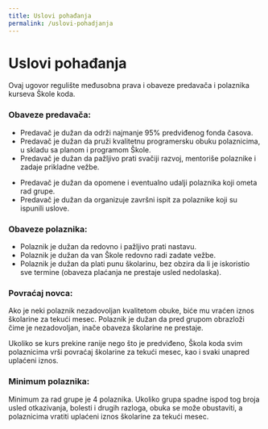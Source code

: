 ```yaml
---
title: Uslovi pohađanja
permalink: /uslovi-pohadjanja
---
```


# Uslovi pohađanja

Ovaj ugovor regulište međusobna prava i obaveze predavača i polaznika kurseva Škole koda.

### Obaveze predavača:

- Predavač je dužan da održi najmanje 95% predviđenog fonda časova.
- Predavač je dužan da pruži kvalitetnu programersku obuku polaznicima, u skladu sa planom i programom Škole.
- Predavač je dužan da pažljivo prati svačiji razvoj, mentoriše polaznike i zadaje prikladne vežbe.
<!-- - Predavač je dužan da najmanje jednom u toku kursa organizuje dopunsku nastavu za polaznike koji su opravdano odsustvovali. -->
- Predavač je dužan da opomene i eventualno udalji polaznika koji ometa rad grupe.
- Predavač je dužan da organizuje završni ispit za polaznike koji su ispunili uslove.

### Obaveze polaznika:

- Polaznik je dužan da redovno i pažljivo prati nastavu.
- Polaznik je dužan da van Škole redovno radi zadate vežbe.
- Polaznik je dužan da plati punu školarinu, bez obzira da li je iskoristio sve termine (obaveza plaćanja ne prestaje usled nedolaska).

### Povraćaj novca:

Ako je neki polaznik nezadovoljan kvalitetom obuke, biće mu vraćen iznos školarine za tekući mesec. Polaznik je dužan da pred grupom obrazloži čime je nezadovoljan, inače obaveza školarine ne prestaje.

Ukoliko se kurs prekine ranije nego što je predviđeno, Škola koda svim polaznicima vrši povraćaj školarine za tekući mesec, kao i svaki unapred uplaćeni iznos.

### Minimum polaznika:

Minimum za rad grupe je 4 polaznika. Ukoliko grupa spadne ispod tog broja usled otkazivanja, bolesti i drugih razloga, obuka se može obustaviti, a polaznicima vratiti uplaćeni iznos školarine za tekući mesec.
